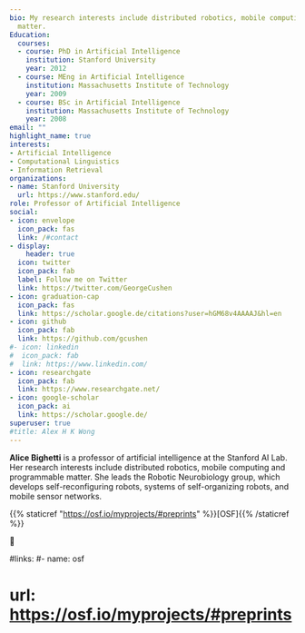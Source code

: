 ```yaml
---
bio: My research interests include distributed robotics, mobile computing and programmable
  matter.
Education:
  courses:
  - course: PhD in Artificial Intelligence
    institution: Stanford University
    year: 2012
  - course: MEng in Artificial Intelligence
    institution: Massachusetts Institute of Technology
    year: 2009
  - course: BSc in Artificial Intelligence
    institution: Massachusetts Institute of Technology
    year: 2008
email: ""
highlight_name: true
interests:
- Artificial Intelligence
- Computational Linguistics
- Information Retrieval
organizations:
- name: Stanford University
  url: https://www.stanford.edu/
role: Professor of Artificial Intelligence
social:
- icon: envelope
  icon_pack: fas
  link: /#contact
- display:
    header: true
  icon: twitter
  icon_pack: fab
  label: Follow me on Twitter
  link: https://twitter.com/GeorgeCushen
- icon: graduation-cap
  icon_pack: fas
  link: https://scholar.google.de/citations?user=hGM68v4AAAAJ&hl=en
- icon: github
  icon_pack: fab
  link: https://github.com/gcushen
#- icon: linkedin
#  icon_pack: fab
#  link: https://www.linkedin.com/
- icon: researchgate
  icon_pack: fab
  link: https://www.researchgate.net/
- icon: google-scholar
  icon_pack: ai
  link: https://scholar.google.de/
superuser: true
#title: Alex H K Wong
---
```


**Alice Bighetti** is a professor of artificial intelligence at the Stanford AI Lab. Her                      research interests include distributed robotics, mobile computing and programmable matter. She leads the Robotic Neurobiology group, which develops self-reconfiguring robots, systems of self-organizing robots, and mobile sensor networks.


{{% staticref "https://osf.io/myprojects/#preprints" %}}[OSF]{{% /staticref %}}

:thinking:


#links: 
#- name: osf
#  url: https://osf.io/myprojects/#preprints